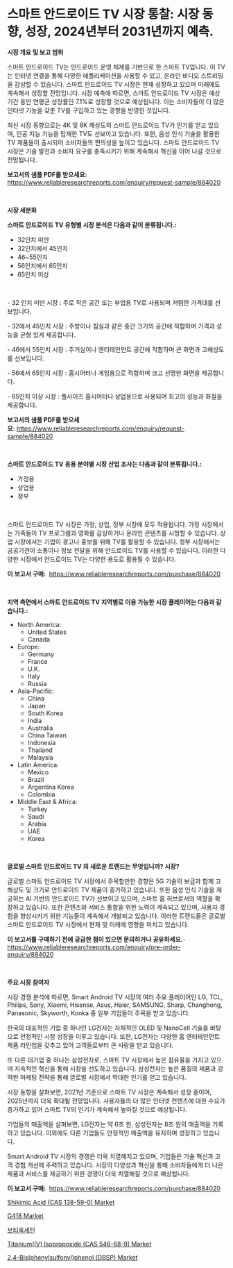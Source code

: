 <p><h1>스마트 안드로이드 TV 시장 통찰: 시장 동향, 성장, 2024년부터 2031년까지 예측.</h1></p><p><strong>시장 개요 및 보고 범위</strong></p>
<p><p>스마트 안드로이드 TV는 안드로이드 운영 체제를 기반으로 한 스마트 TV입니다. 이 TV는 인터넷 연결을 통해 다양한 애플리케이션을 사용할 수 있고, 온라인 비디오 스트리밍을 감상할 수 있습니다. 스마트 안드로이드 TV 시장은 현재 성장하고 있으며 미래에도 계속해서 성장할 전망입니다. 시장 예측에 따르면, 스마트 안드로이드 TV 시장은 예상 기간 동안 연평균 성장률인 7.1%로 성장할 것으로 예상됩니다. 이는 소비자들이 더 많은 인터넷 기능을 갖춘 TV를 구입하고 있는 경향을 반영한 것입니다.</p><p>최신 시장 동향으로는 4K 및 8K 해상도의 스마트 안드로이드 TV가 인기를 얻고 있으며, 인공 지능 기능을 탑재한 TV도 선보이고 있습니다. 또한, 음성 인식 기술을 활용한 TV 제품들이 출시되어 소비자들의 편의성을 높이고 있습니다. 스마트 안드로이드 TV 시장은 기술 발전과 소비자 요구를 충족시키기 위해 계속해서 혁신을 이어 나갈 것으로 전망됩니다.</p></p>
<p><strong>보고서의 샘플 PDF를 받으세요:</strong> <a href="https://www.reliableresearchreports.com/enquiry/request-sample/884020">https://www.reliableresearchreports.com/enquiry/request-sample/884020</a></p>
<p>&nbsp;</p>
<p><strong>시장 세분화</strong></p>
<p><strong>스마트 안드로이드 TV 유형별 시장 분석은 다음과 같이 분류됩니다.:</strong></p>
<p><ul><li>32인치 미만</li><li>32인치에서 45인치</li><li>46~55인치</li><li>56인치에서 65인치</li><li>65인치 이상</li></ul></p>
<p>&nbsp;</p>
<p><p>- 32 인치 미만 시장 : 주로 작은 공간 또는 부업용 TV로 사용되며 저렴한 가격대를 선보입니다.</p><p>- 32에서 45인치 시장 : 주방이나 침실과 같은 중간 크기의 공간에 적합하며 가격과 성능을 균형 있게 제공합니다.</p><p>- 46에서 55인치 시장 : 주거실이나 엔터테인먼트 공간에 적합하며 큰 화면과 고해상도를 선보입니다.</p><p>- 56에서 65인치 시장 : 홈시어터나 게임용으로 적합하며 크고 선명한 화면을 제공합니다.</p><p>- 65인치 이상 시장 : 풀사이즈 홈시어터나 상업용으로 사용되며 최고의 성능과 화질을 제공합니다.</p></p>
<p><strong>보고서의 샘플 PDF를 받으세요:</strong>&nbsp;<a href="https://www.reliableresearchreports.com/enquiry/request-sample/884020">https://www.reliableresearchreports.com/enquiry/request-sample/884020</a></p>
<p>&nbsp;</p>
<p><strong> 스마트 안드로이드 TV 응용 분야별 시장 산업 조사는 다음과 같이 분류됩니다.:</strong></p>
<p><ul><li>가정용</li><li>상업용</li><li>정부</li></ul></p>
<p>&nbsp;</p>
<p><p>스마트 안드로이드 TV 시장은 가정, 상업, 정부 시장에 모두 적용됩니다. 가정 시장에서는 가족들이 TV 프로그램과 영화를 감상하거나 온라인 콘텐츠를 시청할 수 있습니다. 상업 시장에서는 기업이 광고나 홍보를 위해 TV를 활용할 수 있습니다. 정부 시장에서는 공공기관이 소통이나 정보 전달을 위해 안드로이드 TV를 사용할 수 있습니다. 이러한 다양한 시장에서 안드로이드 TV는 다양한 용도로 활용될 수 있습니다.</p></p>
<p><strong>이 보고서 구매:</strong>&nbsp; <a href="https://www.reliableresearchreports.com/purchase/884020">https://www.reliableresearchreports.com/purchase/884020</a></p>
<p>&nbsp;</p>
<p><strong>지역 측면에서 스마트 안드로이드 TV 지역별로 이용 가능한 시장 플레이어는 다음과 같습니다.:</strong></p>
<p><ul>
    <li>
        North America:
        <ul>
            <li>United States</li>
            <li>Canada</li>
        </ul>
    </li>
    <li>
        Europe:
        <ul>
            <li>Germany</li>
            <li>France</li>
            <li>U.K.</li>
            <li>Italy</li>
            <li>Russia</li>
        </ul>
    </li>
    <li>
        Asia-Pacific:
        <ul>
            <li>China</li>
            <li>Japan</li>
            <li>South Korea</li>
            <li>India</li>
            <li>Australia</li>
            <li>China Taiwan</li>
            <li>Indonesia</li>
            <li>Thailand</li>
            <li>Malaysia</li>
        </ul>
    </li>
    <li>
        Latin America:
        <ul>
            <li>Mexico</li>
            <li>Brazil</li>
            <li>Argentina Korea</li>
            <li>Colombia</li>
        </ul>
    </li>
    <li>
        Middle East & Africa:
        <ul>
            <li>Turkey</li>
            <li>Saudi</li>
            <li>Arabia</li>
            <li>UAE</li>
            <li>Korea</li>
        </ul>
    </li>
    </ul></p>
<p>&nbsp;</p>
<p><strong>글로벌 스마트 안드로이드 TV 의 새로운 트렌드는 무엇입니까? 시장?</strong></p>
<p><p>글로벌 스마트 안드로이드 TV 시장에서 주목할만한 경향은 5G 기술의 보급과 함께 고해상도 및 크기로 안드로이드 TV 제품이 증가하고 있습니다. 또한 음성 인식 기술을 제공하는 AI 기반의 안드로이드 TV가 선보이고 있으며, 스마트 홈 허브로서의 역할을 확장하고 있습니다. 또한 콘텐츠와 서비스 통합을 위한 노력이 계속되고 있으며, 사용자 경험을 향상시키기 위한 기능들이 계속해서 개발되고 있습니다. 이러한 트렌드들은 글로벌 스마트 안드로이드 TV 시장에서 현재 및 미래에 영향을 미치고 있습니다.</p></p>
<p><strong>이 보고서를 구매하기 전에 궁금한 점이 있으면 문의하거나 공유하세요.</strong>- <a href="https://www.reliableresearchreports.com/enquiry/pre-order-enquiry/884020">https://www.reliableresearchreports.com/enquiry/pre-order-enquiry/884020</a></p>
<p>&nbsp;</p>
<p><strong>주요 시장 참여자</strong></p>
<p><p>시장 경쟁 분석에 따르면, Smart Android TV 시장의 여러 주요 플레이어인 LG, TCL, Philips, Sony, Xiaomi, Hisense, Asus, Haier, SAMSUNG, Sharp, Changhong, Panasonic, Skyworth, Konka 중 일부 기업들이 주목을 받고 있습니다. </p><p>한국의 대표적인 기업 중 하나인 LG전자는 자체적인 OLED 및 NanoCell 기술을 바탕으로 안정적인 시장 성장을 이루고 있습니다. 또한, LG전자는 다양한 홈 엔터테인먼트 제품 라인업을 갖추고 있어 고객들로부터 큰 사랑을 받고 있습니다.</p><p>또 다른 대기업 중 하나는 삼성전자로, 스마트 TV 시장에서 높은 점유율을 가지고 있으며 지속적인 혁신을 통해 시장을 선도하고 있습니다. 삼성전자는 높은 품질의 제품과 강력한 마케팅 전략을 통해 글로벌 시장에서 막대한 인기를 얻고 있습니다.</p><p>시장 동향을 살펴보면, 2021년 기준으로 스마트 TV 시장은 계속해서 성장 중이며, 2025년까지 더욱 확대될 전망입니다. 사용자들의 더 많은 인터넷 컨텐츠에 대한 수요가 증가하고 있어 스마트 TV의 인기가 계속해서 높아질 것으로 예상됩니다.</p><p>기업들의 매출액을 살펴보면, LG전자는 약 6조 원, 삼성전자는 8조 원의 매출액을 기록하고 있습니다. 이외에도 다른 기업들도 안정적인 매출액을 유지하며 성장하고 있습니다.</p><p>Smart Android TV 시장의 경쟁은 더욱 치열해지고 있으며, 기업들은 기술 혁신과 고객 경험 개선에 주력하고 있습니다. 시장의 다양성과 혁신을 통해 소비자들에게 더 나은 제품과 서비스를 제공하기 위한 경쟁이 더욱 치열해질 것으로 예상됩니다.</p></p>
<p><strong>이 보고서 구매:</strong>&nbsp;&nbsp;<a href="https://www.reliableresearchreports.com/purchase/884020">https://www.reliableresearchreports.com/purchase/884020</a></p>
<p><p><a href="https://github.com/gdfhhhj/Market-Research-Report-List-3/blob/main/shikimic-acid-cas-138-59-0-market.md">Shikimic Acid (CAS 138-59-0) Market</a></p><p><a href="https://issuu.com/reportprime-2/docs/g418-market-size-2030.pptx">G418 Market</a></p><p><a href="https://github.com/vs2869dizt0/Market-Research-Report-List-1/blob/main/13403051161.md">보티옥세틴</a></p><p><a href="https://github.com/julyju69/Market-Research-Report-List-2/blob/main/titaniumiv-isopropoxide-cas-546-68-9-market.md">Titanium(IV) Isopropoxide (CAS 546-68-9) Market</a></p><p><a href="https://issuu.com/reportprime-2/docs/24-bisphenylsulfonylphenol-dbsp-market-size-2030.p">2,4-Bis(phenylsulfonyl)phenol (DBSP) Market</a></p></p>

